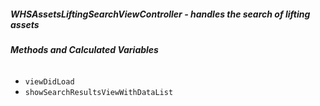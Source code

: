 ##### **WHSAssetsLiftingSearchViewController** - handles the search of lifting assets

###### **Methods and Calculated Variables**
- `viewDidLoad`
- `showSearchResultsViewWithDataList`